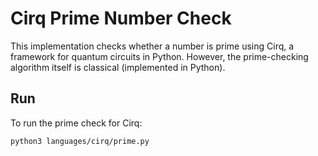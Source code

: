 # Cirq Prime Number Check

This implementation checks whether a number is prime using Cirq, a framework for quantum circuits in Python. However, the prime-checking algorithm itself is classical (implemented in Python).

## Run

To run the prime check for Cirq:

```bash
python3 languages/cirq/prime.py
